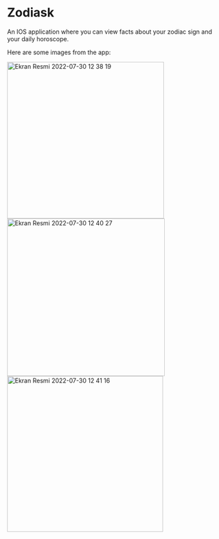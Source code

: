 # Zodiask
An IOS application where you can view facts about your zodiac sign and your daily horoscope.

Here are some images from the app: 


<img width="365" alt="Ekran Resmi 2022-07-30 12 38 19" src="https://user-images.githubusercontent.com/74200767/181905003-d133342c-3f78-46c2-8b59-62a89ac75ab3.png"> <img width="367" alt="Ekran Resmi 2022-07-30 12 40 27" src="https://user-images.githubusercontent.com/74200767/181905005-70bd37f2-feaa-4ea8-9885-1bc031aac7ed.png"><img width="363" alt="Ekran Resmi 2022-07-30 12 41 16" src="https://user-images.githubusercontent.com/74200767/181905009-50a53d0a-dbde-4022-a7f4-f0eeac36f1d8.png">
